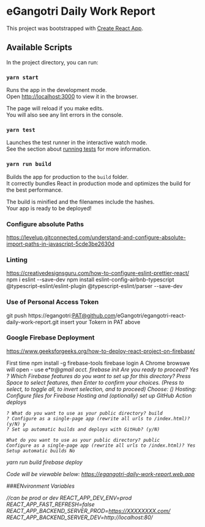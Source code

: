 # eGangotri Daily Work Report

This project was bootstrapped with [Create React App](https://github.com/facebook/create-react-app).

## Available Scripts

In the project directory, you can run:

### `yarn start`

Runs the app in the development mode.\
Open [http://localhost:3000](http://localhost:3000) to view it in the browser.

The page will reload if you make edits.\
You will also see any lint errors in the console.

### `yarn test`

Launches the test runner in the interactive watch mode.\
See the section about [running tests](https://facebook.github.io/create-react-app/docs/running-tests) for more information.

### `yarn run build`

Builds the app for production to the `build` folder.\
It correctly bundles React in production mode and optimizes the build for the best performance.

The build is minified and the filenames include the hashes.\
Your app is ready to be deployed!

### Configure absolute Paths
https://levelup.gitconnected.com/understand-and-configure-absolute-import-paths-in-javascript-5cde3be2630d

### Linting
https://creativedesignsguru.com/how-to-configure-eslint-prettier-react/
npm i eslint --save-dev
npm install eslint-config-airbnb-typescript @typescript-eslint/eslint-plugin @typescript-eslint/parser --save-dev

### Use of Personal Access Token
 git push  https://egangotri:PAT@github.com/eGangotri/egangotri-react-daily-work-report.git
 insert your Tokern in PAT above

### Google Firebase Deployment
https://www.geeksforgeeks.org/how-to-deploy-react-project-on-firebase/

First time
 npm install -g firebase-tools
    firebase login 
    A Chrome browswe will open - use e***tr*@gmail acct.
    firebase init 
        Are you ready to proceed? Yes
        ? Which Firebase features do you want to set up for this directory? Press Space to select features, then Enter to confirm your choices. (Press <space> to select, <a>
        to toggle all, <i> to invert selection, and <enter> to proceed)
        Choose:
        (*) Hosting: Configure files for Firebase Hosting and (optionally) set up GitHub Action deploys

    ? What do you want to use as your public directory? build
    ? Configure as a single-page app (rewrite all urls to /index.html)? (y/N) y
    ? Set up automatic builds and deploys with GitHub? (y/N) 

    What do you want to use as your public directory? public
    Configure as a single-page app (rewrite all urls to /index.html)? Yes
    Setup automatic builds No


yarn run build
firebase deploy

Code will be viewable below:
https://egangotri-daily-work-report.web.app


###ENvironment Variables

//can be prod or dev
REACT_APP_DEV_ENV=prod
REACT_APP_FAST_REFRESH=false
REACT_APP_BACKEND_SERVER_PROD=https://XXXXXXXX.com/
REACT_APP_BACKEND_SERVER_DEV=http://localhost:80/


